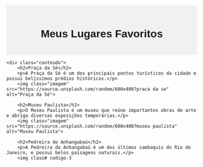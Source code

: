 <!DOCTYPE html>
<html lang="pt">
<head>
    <meta charset="UTF-8">
    <meta name="viewport" content="width=device-width, initial-scale=1.0">
    <title>Meus Lugares Favoritos</title>
    <style>
        body {
            font-family: Arial, sans-serif;
        }
        .cabecalho, .rodape {
            background-color: #f1f1f1;
            padding: 20px;
            text-align: center;
        }
        .conteudo {
            margin: 20px;
        }
        .imagem {
            max-width: 100%;
            height: auto;
        }
    </style>
</head>
<body>
    <div class="cabecalho">
        <h1>Meus Lugares Favoritos</h1>
    </div>

    <div class="conteudo">
        <h2>Praça da Sé</h2>
        <p>A Praça da Sé é um dos principais pontos turísticos da cidade e possui belíssimos prédios históricos.</p>
        <img class="imagem" src="https://source.unsplash.com/random/600x400?praca da se" alt="Praça da Sé">

        <h2>Museu Paulista</h2>
        <p>O Museu Paulista é um museu que reúne importantes obras de arte e abriga diversas exposições temporárias.</p>
        <img class="imagem" src="https://source.unsplash.com/random/600x400?museu paulista" alt="Museu Paulista">

        <h2>Pedreira do Anhangabaú</h2>
        <p>A Pedreira do Anhangabaú é um dos últimos sambaquis do Rio de Janeiro, e possui belos paisagens naturais.</p>
        <img class# codigo-3
